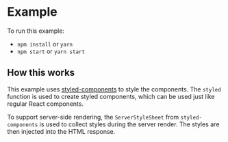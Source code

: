# Example

To run this example:

- `npm install` or `yarn`
- `npm start` or `yarn start`

## How this works

This example uses [styled-components](https://styled-components.com/) to style the components. The `styled` function is used to create styled components, which can be used just like regular React components.

To support server-side rendering, the `ServerStyleSheet` from `styled-components` is used to collect styles during the server render. The styles are then injected into the HTML response.
